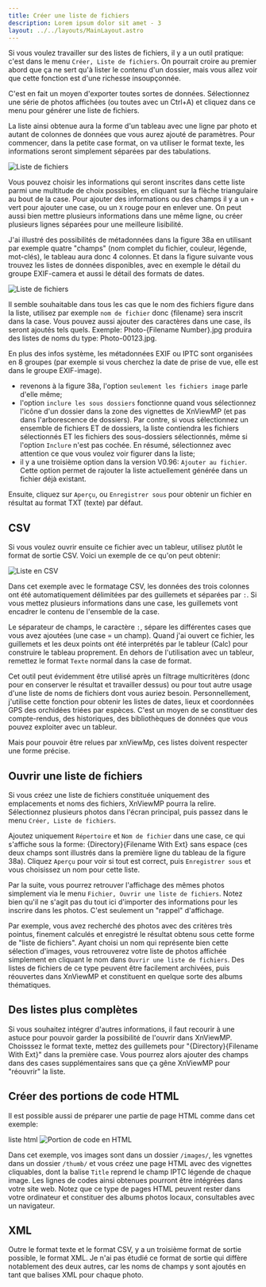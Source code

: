 ```yaml
---
title: Créer une liste de fichiers
description: Lorem ipsum dolor sit amet - 3
layout: ../../layouts/MainLayout.astro
---
```


Si vous voulez travailler sur des listes de fichiers, il y a un outil pratique: c'est dans le menu `Créer, Liste de fichiers`. On pourrait croire au premier abord que ça ne sert qu'à lister le contenu d'un dossier, mais vous allez voir que cette fonction est d'une richesse insoupçonnée.

C'est en fait un moyen d'exporter toutes sortes de données. Sélectionnez une série de photos affichées (ou toutes avec un Ctrl+A) et cliquez dans ce menu pour générer une liste de fichiers.

La liste ainsi obtenue aura la forme d'un tableau avec une ligne par photo et autant de colonnes de données que vous aurez ajouté de paramètres. Pour commencer, dans la petite case format, on va utiliser le format texte, les informations seront simplement séparées par des tabulations.

![Liste de fichiers](/tutoriel/xnvmp23.png)

Vous pouvez choisir les informations qui seront inscrites dans cette liste parmi une multitude de choix possibles, en cliquant sur la flèche triangulaire au bout de la case. Pour ajouter des informations ou des champs il y a un `+` vert pour ajouter une case, ou un `X` rouge pour en enlever une. On peut aussi bien mettre plusieurs informations dans une même ligne, ou créer plusieurs lignes séparées pour une meilleure lisibilité.

J'ai illustré des possibilités de métadonnées dans la figure 38a en utilisant par exemple quatre "champs" (nom complet du fichier, couleur, légende, mot-clés), le tableau aura donc 4 colonnes. Et dans la figure suivante vous trouvez les listes de données disponibles, avec en exemple le détail du groupe EXIF-camera et aussi le détail des formats de dates.

![Liste de fichiers](/tutoriel/xnvmp23b.png)

Il semble souhaitable dans tous les cas que le nom des fichiers figure dans la liste, utilisez par exemple `nom de fichier` donc {filename} sera inscrit dans la case. Vous pouvez aussi ajouter des caractères dans une case, ils seront ajoutés tels quels. Exemple: Photo-{Filename Number}.jpg produira des listes de noms du type: Photo-00123.jpg.

En plus des infos système, les métadonnées EXIF ou IPTC sont organisées en 8 groupes (par exemple si vous cherchez la date de prise de vue, elle est dans le groupe EXIF-image).

- revenons à la figure 38a, l'option `seulement les fichiers image` parle d'elle même;
- l'option `inclure les sous dossiers` fonctionne quand vous sélectionnez l'icône d'un dossier dans la zone des vignettes de XnViewMP (et pas dans l'arborescence de dossiers). Par contre, si vous sélectionnez un ensemble de fichiers ET de dossiers, la liste contiendra les fichiers sélectionnés ET les fichiers des sous-dossiers sélectionnés, même si l'option `Inclure` n'est pas cochée. En résumé, sélectionnez avec attention ce que vous voulez voir figurer dans la liste;
- il y a une troisième option dans la version V0.96: `Ajouter au fichier`. Cette option permet de rajouter la liste actuellement générée dans un fichier déjà existant.

Ensuite, cliquez sur `Aperçu`, ou `Enregistrer sous` pour obtenir un fichier en résultat au format TXT (texte) par défaut.

## CSV

Si vous voulez ouvrir ensuite ce fichier avec un tableur, utilisez plutôt le format de sortie CSV. Voici un exemple de ce qu'on peut obtenir:

![Liste en CSV](/tutoriel/xnvmp23c.png)

Dans cet exemple avec le formatage CSV, les données des trois colonnes ont été automatiquement délimitées par des guillemets et séparées par `:`. Si vous mettez plusieurs informations dans une case, les guillemets vont encadrer le contenu de l'ensemble de la case.

Le séparateur de champs, le caractère `:`, sépare les différentes cases que vous avez ajoutées (une case = un champ). Quand j'ai ouvert ce fichier, les guillemets et les deux points ont été interprétés par le tableur (Calc) pour construire le tableau proprement. En dehors de l'utilisation avec un tableur, remettez le format `Texte` normal dans la case de format.

Cet outil peut évidemment être utilisé après un filtrage multicritères (donc pour en conserver le résultat et travailler dessus) ou pour tout autre usage d'une liste de noms de fichiers dont vous auriez besoin. Personnellement, j'utilise cette fonction pour obtenir les listes de dates, lieux et coordonnées GPS des orchidées triées par espèces. C'est un moyen de se constituer des compte-rendus, des historiques, des bibliothèques de données que vous pouvez exploiter avec un tableur.

Mais pour pouvoir être relues par xnViewMp, ces listes doivent respecter une forme précise.

## Ouvrir une liste de fichiers

Si vous créez une liste de fichiers constituée uniquement des emplacements et noms des fichiers, XnViewMP pourra la relire. Sélectionnez plusieurs photos dans l'écran principal, puis passez dans le menu `Créer, Liste de fichiers`.

Ajoutez uniquement `Répertoire` et `Nom de fichier` dans une case, ce qui s'affiche sous la forme: {Directory}{Filename With Ext} sans espace (ces deux champs sont illustrés dans la première ligne du tableau de la figure 38a). Cliquez `Aperçu` pour voir si tout est correct, puis `Enregistrer sous` et vous choisissez un nom pour cette liste.

Par la suite, vous pourrez retrouver l'affichage des mêmes photos simplement via le menu `Fichier, Ouvrir une liste de fichiers`. Notez bien qu'il ne s'agit pas du tout ici d'importer des informations pour les inscrire dans les photos. C'est seulement un "rappel" d'affichage.

Par exemple, vous avez recherché des photos avec des critères très pointus, finement calculés et enregistré le résultat obtenu sous cette forme de "liste de fichiers". Ayant choisi un nom qui représente bien cette sélection d'images, vous retrouverez votre liste de photos affichée simplement en cliquant le nom dans `Ouvrir une liste de fichiers`. Des listes de fichiers de ce type peuvent être facilement archivées, puis réouvertes dans XnViewMP et constituent en quelque sorte des albums thématiques.

## Des listes plus complètes

Si vous souhaitez intégrer d'autres informations, il faut recourir à une astuce pour pouvoir garder la possibilité de l'ouvrir dans XnViewMP. Choisssez le format texte, mettez des guillemets pour "{Directory}{Filename With Ext}" dans la première case. Vous pourrez alors ajouter des champs dans des cases supplémentaires sans que ça gêne XnViewMP pour "réouvrir" la liste.

## Créer des portions de code HTML

Il est possible aussi de préparer une partie de page HTML comme dans cet exemple:

liste html
![Portion de code en HTML](/tutoriel/xnvmp31.png)

Dans cet exemple, vos images sont dans un dossier `/images/`, les vgnettes dans un dossier `/thumb/` et vous créez une page HTML avec des vignettes cliquables, dont la balise `Title` reprend le champ IPTC légende de chaque image. Les lignes de codes ainsi obtenues pourront être intégrées dans votre site web. Notez que ce type de pages HTML peuvent rester dans votre ordinateur et constituer des albums photos locaux, consultables avec un navigateur.

## XML

Outre le format texte et le format CSV, y a un troisième format de sortie possible, le format XML. Je n'ai pas étudié ce format de sortie qui diffère notablement des deux autres, car les noms de champs y sont ajoutés en tant que balises XML pour chaque photo.
